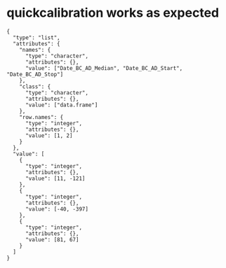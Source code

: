 # quickcalibration works as expected

    {
      "type": "list",
      "attributes": {
        "names": {
          "type": "character",
          "attributes": {},
          "value": ["Date_BC_AD_Median", "Date_BC_AD_Start", "Date_BC_AD_Stop"]
        },
        "class": {
          "type": "character",
          "attributes": {},
          "value": ["data.frame"]
        },
        "row.names": {
          "type": "integer",
          "attributes": {},
          "value": [1, 2]
        }
      },
      "value": [
        {
          "type": "integer",
          "attributes": {},
          "value": [11, -121]
        },
        {
          "type": "integer",
          "attributes": {},
          "value": [-40, -397]
        },
        {
          "type": "integer",
          "attributes": {},
          "value": [81, 67]
        }
      ]
    }


